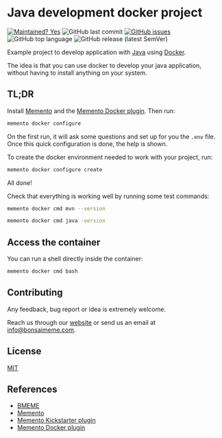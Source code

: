 # Java development docker project

[![Maintained? Yes](https://img.shields.io/badge/Maintained%3F-Yes-success)](https://github.com/bmeme/java-dev) ![GitHub last commit](https://img.shields.io/github/last-commit/bmeme/java-dev) [![GitHub issues](https://img.shields.io/github/issues/bmeme/java-dev)](https://github.com/bmeme/java-dev/issues) ![GitHub top language](https://img.shields.io/github/languages/top/bmeme/java-dev) ![GitHub release (latest SemVer)](https://img.shields.io/github/v/release/bmeme/java-dev)

Example project to develop application with [Java](https://www.java.com/) using [Docker](https://www.docker.com/).

The idea is that you can use docker to develop your java application, without having to install anything on your system.


## TL;DR

Install [Memento](https://github.com/bmeme/memento) and the [Memento Docker plugin](https://github.com/bmeme/memento-docker).
Then run:
```bash
memento docker configure
```

On the first run, it will ask some questions and set up for you the `.env` file.
Once this quick configuration is done, the help is shown.

To create the docker environment needed to work with your project, run:
```bash
memento docker configure create
```

All done!

Check that everything is working well by running some test commands:

```bash
memento docker cmd mvn --version
```

```bash
memento docker cmd java -version
```

## Access the container

You can run a shell directly inside the container:

```bash
memento docker cmd bash
```
## Contributing

Any feedback, bug report or idea is extremely welcome.

Reach us through our [website](https://www.bmeme.com) or send us an email at [info@bonsaimeme.com](mailto:info@bonsaimeme.com).

## License

[MIT](https://choosealicense.com/licenses/mit/)

## References

- [BMEME](https://www.bmeme.com)
- [Memento](https://github.com/bmeme/memento)
- [Memento Kickstarter plugin](https://github.com/bmeme/memento-kickstarter)
- [Memento Docker plugin](https://github.com/bmeme/memento-docker)

